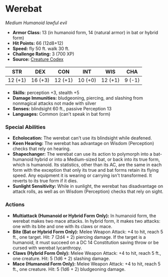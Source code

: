 # Werebat

*Medium* *Humanoid* *lawful evil*

- **Armor Class:** 13 (in humanoid form, 14 (natural armor) in bat or hybrid form)
- **Hit Points:** 66 (12d8+12)
- **Speed:** fly 50 ft. walk 30 ft.
- **Challenge Rating:** 3 (700 XP)
- **Source:** [Creature Codex](https://koboldpress.com/kpstore/product/creature-codex-for-5th-edition-dnd/)

| STR | DEX | CON | INT | WIS | CHA |
| --- | --- | --- | --- | --- | --- |
| 12 (+1) | 16 (+3) | 12 (+1) | 10 (+0) | 12 (+1) | 9 (-1) |

- **Skills:** perception +3, stealth +5
- **Damage Immunities:** bludgeoning, piercing, and slashing from nonmagical attacks not made with silver
- **Senses:** blindsight 60 ft., passive Perception 13
- **Languages:** Common (can't speak in bat form)
### Special Abilities
- **Echolocation:** The werebat can't use its blindsight while deafened.
- **Keen Hearing:** The werebat has advantage on Wisdom (Perception) checks that rely on hearing.
- **Shapechanger:** The werebat can use its action to polymorph into a bat-humanoid hybrid or into a Medium-sized bat, or back into its true form, which is humanoid. Its statistics, other than its AC, are the same in each form with the exception that only its true and bat forms retain its flying speed. Any equipment it is wearing or carrying isn't transformed. It reverts to its true form if it dies.
- **Sunlight Sensitivity:** While in sunlight, the werebat has disadvantage on attack rolls, as well as on Wisdom (Perception) checks that rely on sight.
### Actions
- **Multiattack (Humanoid or Hybrid Form Only):** In humanoid form, the werebat makes two mace attacks. In hybrid form, it makes two attacks: one with its bite and one with its claws or mace.
- **Bite (Bat or Hybrid Form Only):** Melee Weapon Attack: +4 to hit, reach 5 ft., one target. Hit: 7 (2d4 + 2) piercing damage. If the target is a humanoid, it must succeed on a DC 14 Constitution saving throw or be cursed with werebat lycanthropy.
- **Claws (Hybrid Form Only):** Melee Weapon Attack: +4 to hit, reach 5 ft., one creature. Hit: 5 (1d6 + 2) slashing damage.
- **Mace (Humanoid Form Only):** Melee Weapon Attack: +4 to hit, reach 5 ft., one creature. Hit: 5 (1d6 + 2) bludgeoning damage.
